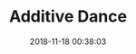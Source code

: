 ---
title:  "Additive Dance"
thumbnail: "/assets/visual_previews/thumbnail_additive-dance"
description: "Trying out inverse square law. 
This time around, using dithering was pretty much required to avoid banding (because maths and such)!
More to come!
LMB scrubs through time."
date: 2018-11-18 00:38:03
gallery: "gallery_additive-dance"
permalink: /gfx/misc/additive-dance/
shadertoy_id: "XtyfDD" 
twitter_id: "1068629160871034883"
instagram_id: "Bq26cSqg-Ks"
layout: shadertoy
---